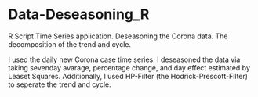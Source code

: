 # Data-Deseasoning_R
R Script Time Series application.
Deseasoning the Corona data. The decomposition of the trend and cycle.

I used the daily new Corona case time series. I deseasoned the data via taking sevenday avarage, percentage change, and day effect estimated by Leaset Squares. Additionally, I used HP-Filter (the Hodrick-Prescott-Filter) to seperate the trend and cycle. 
